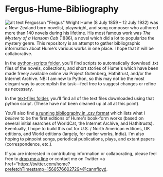 # Fergus-Hume-Bibliography

![alt text](https://upload.wikimedia.org/wikipedia/commons/thumb/9/9b/Fergus_Hume.jpg/440px-Fergus_Hume.jpg "Photo of Fergus Hume, ca. 1882")
Fergusson "Fergus" Wright Hume (8 July 1859 – 12 July 1932) was a New-Zealand born novelist, playwright, and song composer who authored more than 140 novels during his lifetime. His most famous work was <em>The Mystery of a Hansom Cab</em> (1886), a novel which did a lot to popularize the mystery genre. This repository is an attempt to gather bibliographic information about Hume's various works in one place. I hope that it will be collaborative. 

In the [python-scripts folder](../python-scripts), you'll find scripts to automatically download .txt files of the novels, collections, and short stories of Hume's which have been made freely available online via Project Gutenberg, Hathitrust, and/or the Internet Archive. NB: I am new to Python, so this may not be the most elegant way to accomplish the task––feel free to suggest changes or refine as necessary.

In the [text-files folder](../text-files), you'll find all of the text files downloaded using that python script. (These have not been cleaned up at all at this point).

You'll also find [a running bibliography in .csv format](../humebib.csv) which lists what I *believe* to be the first editions of Hume's book-form works (based on several initial searches of WorldCat, the Internet Archive, and Hathitrusts). Eventually, I hope to build this out for U.S. / North American editions, UK editions, and World editions (largely, for earlier works, India). I'm also hoping to pinpoint songs, periodical publications, plays, and extant papers (correspondence, etc.). 

If you are interested in contributing information or collaborating, please feel free to <a href="mailto:courtney.floyd@virginia.edu">drop me a line</a> or contact me on Twitter <a href="https://twitter.com/home?prefetchTimestamp=1566576602729>@cannfloyd</a>. 


